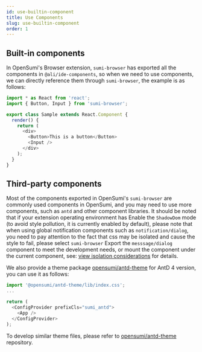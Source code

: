 ```yaml
---
id: use-builtin-component
title: Use Components
slug: use-builtin-component
order: 1
---
```


## Built-in components

In OpenSumi's Browser extension, `sumi-browser` has exported all the components in `@ali/ide-components`, so when we need to use components, we can directly reference them through `sumi-browser`, the example is as follows:

```ts
import * as React from 'react';
import { Button, Input } from 'sumi-browser';

export class Sample extends React.Component {
  render() {
    return (
      <div>
        <Button>This is a button</Button>
        <Input />
      </div>
    );
  }
}
```

## Third-party components

Most of the components exported in OpenSumi's `sumi-browser` are commonly used components in OpenSumi, and you may need to use more components, such as `antd` and other component libraries. It should be noted that if your extension operating environment has Enable the `ShadowDom` mode (to avoid style pollution, it is currently enabled by default), please note that when using global notification components such as `notification/dialog`, you need to pay attention to the fact that css may be isolated and cause the style to fail, please select `sumi-browser` Export the `messsage/dialog` component to meet the development needs, or mount the component under the current component, see: [view isolation considerations](../opensumi-api/view-isolate) for details.

We also provide a theme package [opensumi/antd-theme](https://github.com/opensumi/antd-theme) for AntD 4 version, you can use it as follows:

```ts
import '@opensumi/antd-theme/lib/index.css';
...

return (
  <ConfigProvider prefixCls="sumi_antd">
    <App />
  </ConfigProvider>
);

```

To develop similar theme files, please refer to [opensumi/antd-theme](https://github.com/opensumi/antd-theme#developement) repository.
